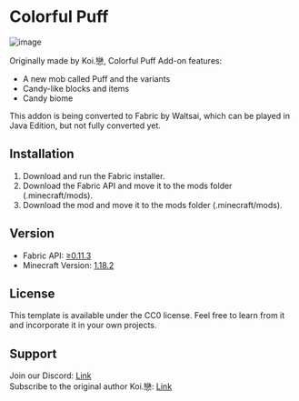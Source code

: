 # Colorful Puff

![image](https://user-images.githubusercontent.com/42564593/157559423-63a22b34-f470-4237-b7ba-b8a5e8c26bd6.png)

Originally made by Koi.戀, Colorful Puff Add-on features:
* A new mob called Puff and the variants
* Candy-like blocks and items
* Candy biome

This addon is being converted to Fabric by Waltsai, which can be played in Java Edition, but not fully converted yet.

## Installation

1. Download and run the Fabric installer.
2. Download the Fabric API and move it to the mods folder (.minecraft/mods).
3. Download the mod and move it to the mods folder (.minecraft/mods).

## Version

* Fabric API: [≥0.11.3](https://www.curseforge.com/minecraft/mc-mods/fabric-api)
* Minecraft Version: [1.18.2](https://fabricmc.net/use/installer/)

## License

This template is available under the CC0 license. Feel free to learn from it and incorporate it in your own projects.

## Support

Join our Discord: [Link](https://discord.gg/GP85CuaYrB)<br/>
Subscribe to the original author Koi.戀: [Link](https://m.youtube.com/c/Koi%E6%88%80)
